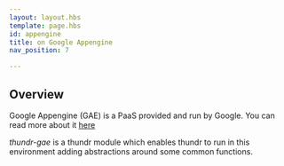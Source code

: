 ```yaml
---
layout: layout.hbs
template: page.hbs
id: appengine
title: on Google Appengine
nav_position: 7

---
```


## Overview

Google Appengine (GAE) is a PaaS provided and run by Google. You can read more about it [here](https://developers.google.com/appengine/docs/)

*thundr-gae* is a thundr module which enables thundr to run in this environment adding abstractions around some common functions.